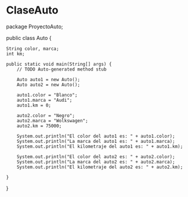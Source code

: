 # ClaseAuto

package ProyectoAuto;

public class Auto {

	String color, marca;
	int km;
	
	public static void main(String[] args) {
		// TODO Auto-generated method stub

		Auto auto1 = new Auto();
		Auto auto2 = new Auto();
		
		auto1.color = "Blanco";
		auto1.marca = "Audi";
		auto1.km = 0;
		
		auto2.color = "Negro";
		auto2.marca = "Wolkswagen";
		auto2.km = 75000;
		
		System.out.println("El color del auto1 es: " + auto1.color);
		System.out.println("La marca del auto1 es: " + auto1.marca);
		System.out.println("El kilometraje del auto1 es: " + auto1.km);
		
		System.out.println("El color del auto2 es: " + auto2.color);
		System.out.println("La marca del auto2 es: " + auto2.marca);
		System.out.println("El kilometraje del auto2 es: " + auto2.km);
		
	}

}
